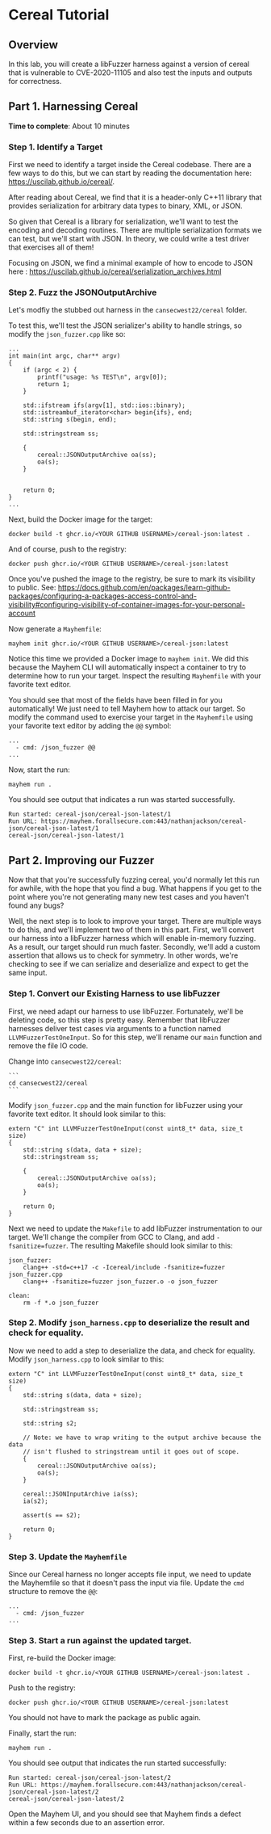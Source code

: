 # Cereal Tutorial

## Overview

In this lab, you will create a libFuzzer harness against a version of cereal that is vulnerable to CVE-2020-11105 and also test the inputs and outputs for correctness.

## Part 1. Harnessing Cereal

**Time to complete**: About 10 minutes

### Step 1. Identify a Target

First we need to identify a target inside the Cereal codebase. There are a few ways to do this, but we can start by reading the documentation here: https://uscilab.github.io/cereal/.

After reading about Cereal, we find that it is a header-only C++11 library that provides serialization for arbitrary data types to binary, XML, or JSON.

So given that Cereal is a library for serialization, we'll want to test the encoding and decoding routines. There are multiple serialization formats we can test, but we'll start with JSON. In theory, we could write a test driver that exercises all of them!

Focusing on JSON, we find a minimal example of how to encode to JSON here : https://uscilab.github.io/cereal/serialization_archives.html

### Step 2. Fuzz the JSONOutputArchive

Let's modfiy the stubbed out harness in the `cansecwest22/cereal` folder.

To test this, we'll test the JSON serializer's ability to handle strings, so modify the `json_fuzzer.cpp` like so:

```
...
int main(int argc, char** argv)
{
    if (argc < 2) {
        printf("usage: %s TEST\n", argv[0]);
        return 1;
    }

    std::ifstream ifs(argv[1], std::ios::binary);
    std::istreambuf_iterator<char> begin{ifs}, end;
    std::string s(begin, end);

    std::stringstream ss;

    {
        cereal::JSONOutputArchive oa(ss);
        oa(s);
    }


    return 0;
}
...
```

Next, build the Docker image for the target:

```
docker build -t ghcr.io/<YOUR GITHUB USERNAME>/cereal-json:latest .
```

And of course, push to the registry:

```
docker push ghcr.io/<YOUR GITHUB USERNAME>/cereal-json:latest
```

Once you've pushed the image to the registry, be sure to mark its visibility to public. See: https://docs.github.com/en/packages/learn-github-packages/configuring-a-packages-access-control-and-visibility#configuring-visibility-of-container-images-for-your-personal-account

Now generate a `Mayhemfile`:

```
mayhem init ghcr.io/<YOUR GITHUB USERNAME>/cereal-json:latest
```

Notice this time we provided a Docker image to `mayhem init`. We did this because the Mayhem CLI will automatically inspect a container to try to determine how to run your target. Inspect the resulting `Mayhemfile` with your favorite text editor.

You should see that most of the fields have been filled in for you automatically! We just need to tell Mayhem how to attack our target. So modify the command used to exercise your target in the `Mayhemfile` using your favorite text editor by adding the `@@` symbol:

```
...
  - cmd: /json_fuzzer @@
...
```

Now, start the run:

```
mayhem run .
```

You should see output that indicates a run was started successfully.

```
Run started: cereal-json/cereal-json-latest/1
Run URL: https://mayhem.forallsecure.com:443/nathanjackson/cereal-json/cereal-json-latest/1
cereal-json/cereal-json-latest/1
```

## Part 2. Improving our Fuzzer

Now that that you're successfully fuzzing cereal, you'd normally let this run for awhile, with the hope that you find a bug. What happens if you get to the point where you're not generating many new test cases and you haven't found any bugs?

Well, the next step is to look to improve your target. There are multiple ways to do this, and we'll implement two of them in this part. First, we'll convert our harness into a libFuzzer harness which will enable in-memory fuzzing. As a result, our target should run much faster. Secondly, we'll add a custom assertion that allows us to check for symmetry. In other words, we're checking to see if we can serialize and deserialize and expect to get the same input.

### Step 1. Convert our Existing Harness to use libFuzzer

First, we need adapt our harness to use libFuzzer. Fortunately, we'll be deleting code, so this step is pretty easy. Remember that libFuzzer harnesses deliver test cases via arguments to a function named `LLVMFuzzerTestOneInput`. So for this step, we'll rename our `main` function and remove the file IO code.

Change into `cansecwest22/cereal`:

    ```
    cd cansecwest22/cereal
    ```

Modify `json_fuzzer.cpp` and the main function for libFuzzer using your favorite text editor. It should look similar to this:

```
extern "C" int LLVMFuzzerTestOneInput(const uint8_t* data, size_t size)
{
    std::string s(data, data + size);
    std::stringstream ss;

    {
        cereal::JSONOutputArchive oa(ss);
        oa(s);
    }

    return 0;
}
```

Next we need to update the `Makefile` to add libFuzzer instrumentation to our target. We'll change the compiler from GCC to Clang, and add `-fsanitize=fuzzer`. The resulting Makefile should look similar to this:

```
json_fuzzer:
    clang++ -std=c++17 -c -Icereal/include -fsanitize=fuzzer json_fuzzer.cpp
    clang++ -fsanitize=fuzzer json_fuzzer.o -o json_fuzzer

clean:
    rm -f *.o json_fuzzer
```

### Step 2. Modify `json_harness.cpp` to deserialize the result and check for equality.

Now we need to add a step to deserialize the data, and check for equality. Modify `json_harness.cpp` to look similar to this:

```
extern "C" int LLVMFuzzerTestOneInput(const uint8_t* data, size_t size)
{
    std::string s(data, data + size);

    std::stringstream ss;

    std::string s2;

    // Note: we have to wrap writing to the output archive because the data
    // isn't flushed to stringstream until it goes out of scope.
    {
        cereal::JSONOutputArchive oa(ss);
        oa(s);
    }

    cereal::JSONInputArchive ia(ss);
    ia(s2);

    assert(s == s2);

    return 0;
}
```

### Step 3. Update the `Mayhemfile`

Since our Cereal harness no longer accepts file input, we need to update the Mayhemfile so that it doesn't pass the input via file. Update the `cmd` structure to remove the `@@`:

```
...
  - cmd: /json_fuzzer
...
```

### Step 3. Start a run against the updated target.

First, re-build the Docker image:

```
docker build -t ghcr.io/<YOUR GITHUB USERNAME>/cereal-json:latest .
```

Push to the registry:

```
docker push ghcr.io/<YOUR GITHUB USERNAME>/cereal-json:latest
```

You should not have to mark the package as public again.

Finally, start the run:

```
mayhem run .
```

You should see output that indicates the run started successfully:

```
Run started: cereal-json/cereal-json-latest/2
Run URL: https://mayhem.forallsecure.com:443/nathanjackson/cereal-json/cereal-json-latest/2
cereal-json/cereal-json-latest/2
```

Open the Mayhem UI, and you should see that Mayhem finds a defect within a few seconds due to an assertion error.

